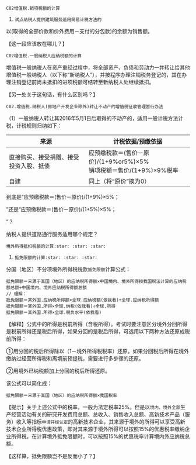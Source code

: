 `C02增值税.销项税额的计算`

1.  `试点纳税人提供建筑服务适用简易计税方法的`

以(取得的全部价款和价外费用－支付的分包款)的余额为销售额。

【这一段应该放在哪儿？】

`C02增值税.一般纳税人应纳税额的计算`

增值税一般纳税人在资产重经过程中，将全部资产、负债和劳动力一并转让给其他增值税一般纳税人（以下称“新纳税人”），并按程序办理注销税务登记的，其在办理注销登记前尚未抵扣的进项税额可结转至新纳税人处继续抵扣。

【另一处关于这句话，有什么区别吗？】

`C02.增值税.纳税人(房地产开发企业除外)转让不动产的增值税征收管理暂行办法`

（1）一般纳税人转让其2016年5月1日后取得的不动产的，适用一般计税方法计税，计税规则归纳如下：

| 来源                                   | 计税依据/预缴依据                                                     |
|----------------------------------------|-----------------------------------------------------------------------|
| 直接购买、接受捐赠、接受投资入股、抵债 | 应预缴税款＝(售价－原价)/(1+9%or5%)×5%<br/>销项税额＝售价/(1+9%)×9%税率 |
| 自建                                   | 同上（将“原价”换为0）                                                 |

到底是“应预缴税款＝(售价－原价)/(1+9%)×5%；

”还是“应预缴税款＝(售价－原价)/(1+5%)×5%；

”？

纳税人提供道路通行服务适用哪个规定？

`境外所得抵扣税额的计算:star: :star: :star: `

1.  `抵免限额的计算:star: :star: :star: `

分国（地区）不分项境外所得税税款`抵免限额`计算公式：

```
抵免限额＝来源于某国（地区）的应纳税所得额×中国境内、境外所得按我国税法计算的应纳税额总额÷中国境内、境外应纳税所得额总额
// 理解：
抵免限额＝某外国.应纳税所得额×全球.应纳税额(依我看)÷全球.应纳税所得额
抵免限额＝某外国.所得×全球.纳税(依我看)÷全球.所得
抵免限额＝某外国.所得×全球.税负水平(依我看)
```
【解释】公式中的所得是税前所得（含税所得）。考试时要注意区分境外分回所得是税前所得还是税后所得，如果分回的是税后所得，可选用以下两种方法还原成税前所得：

①用分回的税后所得除以（1－境外所得税税率）还原。如果分回税后所得在境外缴纳过经营所得税和离境前预提税，需要进行多步骤的还原。

②用境外已纳税额加上分回的税后所得还原。

该公式可以简化成：

```
抵免限额＝来源于某国（地区）的应纳税所得额×我国税率
```
【提示】关于上述公式中的税率，一般为法定税率25%。但是以`境内、境外全部`生产经营活动有关的研究开发费用总额、总收入、销售收入总额、高新技术产品（服务）收入等指标`申请并经认定`的高新技术企业，其来源于境外的所得可以享受高新技术企业所得税优惠政策，即对其来源于境外所得可以按照15%的优惠税率缴纳企业所得税，在计算境外抵免限额时，可以按照15%的优惠税率计算境内外应纳税总额。

【这样算，抵免限额岂不是反而小了？】
